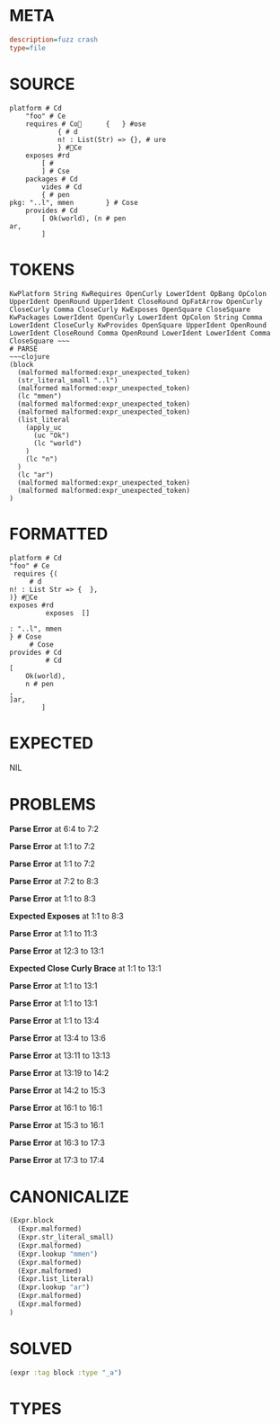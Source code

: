 # META
~~~ini
description=fuzz crash
type=file
~~~
# SOURCE
~~~roc
platform # Cd
	"foo" # Ce
	requires # Co		{	} #ose
			{ # d
			n! : List(Str) => {}, # ure
			} #Ce
	exposes #rd
		[ #
		] # Cse
	packages # Cd
		vides # Cd
		{ # pen
pkg: "..l", mmen		} # Cose
	provides # Cd
		[ Ok(world), (n # pen
ar,
		]
~~~
# TOKENS
~~~text
KwPlatform String KwRequires OpenCurly LowerIdent OpBang OpColon UpperIdent OpenRound UpperIdent CloseRound OpFatArrow OpenCurly CloseCurly Comma CloseCurly KwExposes OpenSquare CloseSquare KwPackages LowerIdent OpenCurly LowerIdent OpColon String Comma LowerIdent CloseCurly KwProvides OpenSquare UpperIdent OpenRound LowerIdent CloseRound Comma OpenRound LowerIdent LowerIdent Comma CloseSquare ~~~
# PARSE
~~~clojure
(block
  (malformed malformed:expr_unexpected_token)
  (str_literal_small "..l")
  (malformed malformed:expr_unexpected_token)
  (lc "mmen")
  (malformed malformed:expr_unexpected_token)
  (malformed malformed:expr_unexpected_token)
  (list_literal
    (apply_uc
      (uc "Ok")
      (lc "world")
    )
    (lc "n")
  )
  (lc "ar")
  (malformed malformed:expr_unexpected_token)
  (malformed malformed:expr_unexpected_token)
)
~~~
# FORMATTED
~~~roc
platform # Cd
"foo" # Ce
 requires {(
	 # d
n! : List Str => {  },
)} #Ce
exposes #rd
		 exposes  []

: "..l", mmen
} # Cose
	 # Cose
provides # Cd
		 # Cd
[
	Ok(world),
	n # pen
,
]ar,
		]
~~~
# EXPECTED
NIL
# PROBLEMS
**Parse Error**
at 6:4 to 7:2

**Parse Error**
at 1:1 to 7:2

**Parse Error**
at 1:1 to 7:2

**Parse Error**
at 7:2 to 8:3

**Parse Error**
at 1:1 to 8:3

**Expected Exposes**
at 1:1 to 8:3

**Parse Error**
at 1:1 to 11:3

**Parse Error**
at 12:3 to 13:1

**Expected Close Curly Brace**
at 1:1 to 13:1

**Parse Error**
at 1:1 to 13:1

**Parse Error**
at 1:1 to 13:1

**Parse Error**
at 1:1 to 13:4

**Parse Error**
at 13:4 to 13:6

**Parse Error**
at 13:11 to 13:13

**Parse Error**
at 13:19 to 14:2

**Parse Error**
at 14:2 to 15:3

**Parse Error**
at 16:1 to 16:1

**Parse Error**
at 15:3 to 16:1

**Parse Error**
at 16:3 to 17:3

**Parse Error**
at 17:3 to 17:4

# CANONICALIZE
~~~clojure
(Expr.block
  (Expr.malformed)
  (Expr.str_literal_small)
  (Expr.malformed)
  (Expr.lookup "mmen")
  (Expr.malformed)
  (Expr.malformed)
  (Expr.list_literal)
  (Expr.lookup "ar")
  (Expr.malformed)
  (Expr.malformed)
)
~~~
# SOLVED
~~~clojure
(expr :tag block :type "_a")
~~~
# TYPES
~~~roc
~~~
